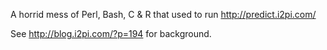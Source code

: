 A horrid mess of Perl, Bash, C & R that used to run http://predict.i2pi.com/

See http://blog.i2pi.com/?p=194 for background.
